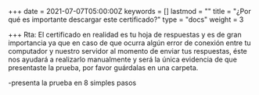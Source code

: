 +++
date = 2021-07-07T05:00:00Z
keywords = []
lastmod = ""
title = "¿Por qué es importante descargar este certificado?"
type = "docs"
weight = 3

+++
Rta: El certificado en realidad es tu hoja de respuestas y es de gran importancia ya que en caso de que ocurra algún error de conexión entre tu computador y nuestro servidor al momento de enviar tus respuestas, éste nos ayudará a realizarlo manualmente y será la única evidencia de que presentaste la prueba, por favor guárdalas en una carpeta.


-presenta la prueba en 8 simples pasos
